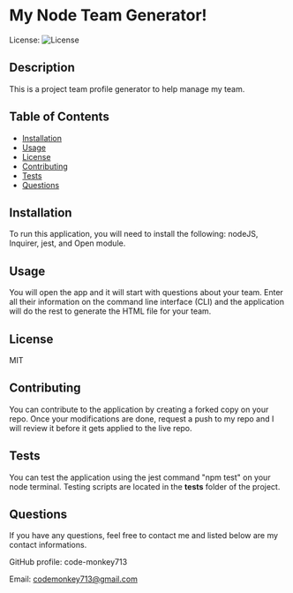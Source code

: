 # My Node Team Generator!

License: ![License](https://img.shields.io/badge/license-MIT-green)

## Description 

This is a project team profile generator to help manage my team. 

## Table of Contents

* [Installation](#installation)
* [Usage](#usage)
* [License](#license)
* [Contributing](#contributing)
* [Tests](#tests)
* [Questions](#questions)

## Installation

To run this application, you will need to install the following: nodeJS, Inquirer, jest, and Open module. 

## Usage 

You will open the app and it will start with questions about your team. Enter all their information on the command line interface (CLI) and the application will do the rest to generate the HTML file for your team. 

## License

MIT

## Contributing

You can contribute to the application by creating a forked copy on your repo. Once your modifications are done, request a push to my repo and I will review it before it gets applied to the live repo. 

## Tests

You can test the application using the jest command "npm test" on your node terminal. Testing scripts are located in the __tests__ folder of the project. 

## Questions

If you have any questions, feel free to contact me and listed below are my contact informations. 

GitHub profile: code-monkey713

Email: codemonkey713@gmail.com

